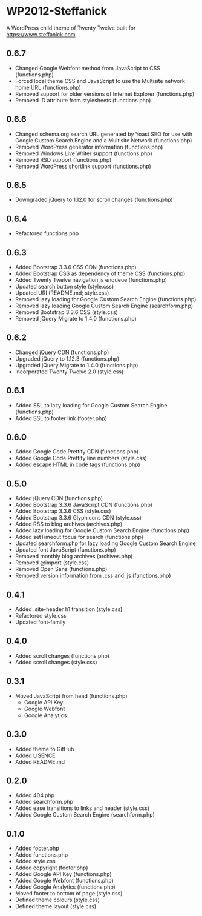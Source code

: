 # WP2012-Steffanick
A WordPress child theme of Twenty Twelve built for https://www.steffanick.com

## 0.6.7
* Changed Google Webfont method from JavaScript to CSS (functions.php)
* Forced local theme CSS and JavaScript to use the Multisite network home URL (functions.php)
* Removed support for older versions of Internet Explorer (functions.php)
* Removed ID attribute from stylesheets (functions.php) 

## 0.6.6
* Changed schema.org search URL generated by Yoast SEO for use with Google Custom Search Engine and a Multisite Network (functions.php)
* Removed WordPress generator information (functions.php)
* Removed Windows Live Writer support (functions.php)
* Removed RSD support (functions.php)
* Removed WordPress shortlink support (functions.php)

## 0.6.5
* Downgraded jQuery to 1.12.0 for scroll changes (functions.php)

## 0.6.4
* Refactored functions.php

## 0.6.3
* Added Bootstrap 3.3.6 CSS CDN (functions.php)
* Added Bootstrap CSS as dependency of theme CSS (functions.php)
* Added Twenty Twelve navigation.js enqueue (functions.php)
* Updated search button style (style.css)
* Updated URI (README.md; style.css)
* Removed lazy loading for Google Custom Search Engine (functions.php)
* Removed lazy loading Google Custom Search Engine (searchform.php)
* Removed Bootstrap 3.3.6 CSS (style.css)
* Removed jQuery Migrate to 1.4.0 (functions.php)

## 0.6.2
* Changed jQuery CDN (functions.php)
* Upgraded jQuery to 1.12.3 (functions.php)
* Upgraded jQuery Migrate to 1.4.0 (functions.php)
* Incorporated Twenty Twelve 2.0 (style.css)

## 0.6.1
* Added SSL to lazy loading for Google Custom Search Engine (functions.php)
* Added SSL to footer link (footer.php)

## 0.6.0
* Added Google Code Prettify CDN (functions.php)
* Added Google Code Prettify line numbers (style.css)
* Added escape HTML in code tags (functions.php)

## 0.5.0
* Added jQuery CDN (functions.php)
* Added Bootstrap 3.3.6 JavaScript CDN (functions.php)
* Added Bootstrap 3.3.6 CSS (style.css)
* Added Bootstrap 3.3.6 Glyphicons CDN (style.css)
* Added RSS to blog archives (archives.php)
* Added lazy loading for Google Custom Search Engine (functions.php)
* Added setTimeout focus for search (functions.php)
* Updated searchform.php for lazy loading Google Custom Search Engine
* Updated font JavaScript (functions.php)
* Removed monthly blog archives (archives.php)
* Removed @import (style.css)
* Removed Open Sans (functions.php)
* Removed version information from .css and .js (functions.php)

## 0.4.1
* Added .site-header h1 transition (style.css)
* Refactored style.css
* Updated font-family

## 0.4.0
* Added scroll changes (functions.php)
* Added scroll changes (style.css)

## 0.3.1
* Moved JavaScript from head (functions.php)
  * Google API Key
  * Google Webfont
  * Google Analytics

## 0.3.0
* Added theme to GitHub
* Added LISENCE
* Added README.md

## 0.2.0
* Added 404.php
* Added searchform.php
* Added ease transitions to links and header (style.css)
* Added Google Custom Search Engine (searchform.php)

## 0.1.0
* Added footer.php
* Added functions.php
* Added style.css
* Added copyright (footer.php)
* Added Google API Key (functions.php)
* Added Google Webfont (functions.php)
* Added Google Analytics (functions.php)
* Moved footer to bottom of page (style.css)
* Defined theme colours (style.css)
* Defined theme layout (style.css)